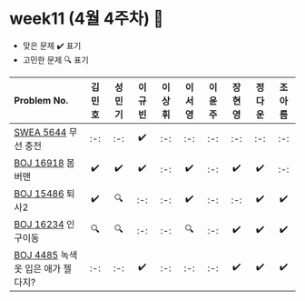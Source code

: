# week11 (4월 4주차) :pencil:

- 맞은 문제 :heavy_check_mark: 표기
- 고민한 문제 :mag: 표기

| Problem No.                                                                                                            | 김민호 | 성민기 | 이규빈 | 이상휘 |이서영 | 이윤주 | 장현영 | 정다운 | 조아름 | 
| :--------------------------------------------------------------------------------------------------------------------- | :----: | :----: | :----: | :----: | :----: | :----: | :----: | :----: | :----: |
| [SWEA 5644](https://swexpertacademy.com/main/code/problem/problemDetail.do?contestProbId=AWXRDL1aeugDFAUo) 무선 충전 |   :-:   |   :-:   |   :heavy_check_mark:   |   :-:   |   :-:   |   :-:   |   :-:   |   :-:   |   :-:   |
| [BOJ 16918](https://www.acmicpc.net/problem/16918) 봄버맨                                                            |   :heavy_check_mark:   |   :heavy_check_mark:   |   :heavy_check_mark:   |   :-:   |   :heavy_check_mark:   |   :-:   |   :heavy_check_mark:   |   :heavy_check_mark:   |   :-:   |
| [BOJ 15486](https://www.acmicpc.net/problem/15486) 퇴사2                                                                 |   :heavy_check_mark:   |   :mag:   |   :-:   |   :-:   |   :heavy_check_mark:   |   :-:   |   :-:   |   :heavy_check_mark:   |   :heavy_check_mark:   |
| [BOJ 16234](https://www.acmicpc.net/problem/16234) 인구이동                                                          |   :mag:   |   :mag:   |   :-:   |   :-:   |   :mag:   |   :-:   |   :heavy_check_mark:   |   :heavy_check_mark:   |   :heavy_check_mark:   |
| [BOJ 4485](https://www.acmicpc.net/problem/4485) 녹색 옷 입은 애가 젤다지?                                                               |   :-:   |   :-:   |   :heavy_check_mark:   |   :-:   |   :-:   |   :-:   |   :heavy_check_mark:   |   :heavy_check_mark:   |   :heavy_check_mark:   |

